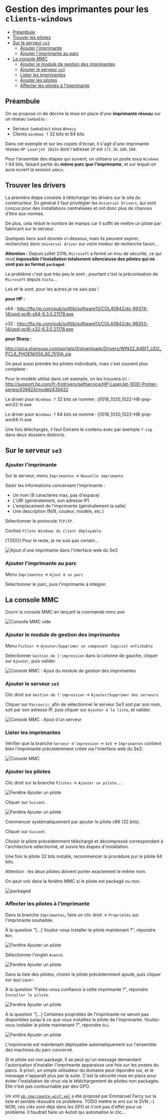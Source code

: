 # Gestion des imprimantes pour les `clients-windows`

* [Préambule](#préambule)
* [Trouver les pilotes](#trouver-les-drivers)
* [Sur le serveur `se3`](#sur-le-serveur-se3)
    * [Ajouter l'imprimante](#ajouter-limprimante)
    * [Ajouter l'imprimante au parc](#ajouter-limprimante-au-parc)
* [La console MMC](#la-console-mmc)
    * [Ajouter le module de gestion des imprimantes](#ajouter-le-module-de-gestion-des-imprimantes)
    * [Ajouter le serveur `se3`](#ajouter-le-serveur-se3)
    * [Lister les imprimantes](#lister-les-imprimantes)
    * [Ajouter les pilotes](#ajouter-les-pilotes)
    * [Affecter les pilotes à l'imprimante](#affecter-les-pilotes-à-limprimante)


## Préambule

On se propose ici de décrire la mise en place d'une **imprimante réseau** sur un réseau `SambaEdu` :

* Serveur `SambaEdu3` sous `Wheezy`
* Clients `windows 7` 32 bits et 64 bits

Dans cet exemple et sur les copies d'écran, il s'agit d'une imprimante réseau `HP Laserjet 1022n` dont l'adresse `IP` est `172.16.108.100`.

Pour l'ensemble des étapes qui suivent, on utilisera un poste sous `Windows 7` 64 bits, faisant partie du **même parc que l'imprimante**, et sur lequel on aura ouvert la session `admin`.


## Trouver les drivers

La première étape consiste à télécharger les drivers sur le site du constructeur. En général il faut privilégier les `Universal Drivers`, qui sont conçus pour des installations centralisées et ont donc plus de chances d'être aux normes.

De plus, cela réduit le nombre de manips car il suffit de mettre un pilote par fabricant sur le serveur.

Quelques liens sont donnés ci-dessous, mais ils peuvent expirer, recherchez donc `Universal driver` sur votre moteur de recherche favori…


**Attention :**
Depuis juillet 2016, `Microsoft` a fermé un trou de sécurité, ce qui rend **impossible l'installation totalement silencieuse des pilotes qui ne sont pas au format `packaged`**.

Le problème c'est que très peu le sont ; pourtant c'est la préconisation de `Microsoft` depuis `Vista`…

Les `HP` le sont, pour les autres je ne sais pas ! 

**pour HP :**

x64 : http://ftp.hp.com/pub/softlib/software13/COL40842/ds-99374-14/upd-pcl6-x64-6.3.0.21178.exe

x32 : http://ftp.hp.com/pub/softlib/software13/COL40842/ds-99353-14/upd-pcl6-x32-6.3.0.21178.exe

**pour Sharp :**

http://siica.sharpusa.com/portals/0/downloads/Drivers/WIN32_64BIT_UD2_PCL6_PHOENIX50_60_1510A.zip

On peut aussi prendre les pilotes individuels, mais c'est souvent plus complexe : 

Pour le modèle utilisé dans cet exemple, on les trouvera ici : http://support.hp.com/fr-fr/drivers/selfservice/HP-LaserJet-1000-Printer-series/439424/model/439432

Le driver pour `Windows 7` 32 bits se nomme : lj1018_1020_1022-HB-pnp-win32-fr.exe

Le driver pour `Windows 7` 64 bits se nomme : lj1018_1020_1022-HB-pnp-win64-fr.exe

Une fois téléchargés, il faut
Extraire le contenu avec par exemple `7-zip` dans deux dossiers distincts.


## Sur le serveur `se3`

### Ajouter l'imprimante

Sur le serveur, menu `Imprimantes` → `Nouvelle imprimante`

Saisir les informations concernant l'imprimante :
* Un nom (8 caractères max, pas d'espace)
* L'URI (généralement, son adresse IP)
* L'emplacement de l'imprimante (généralement la salle)
* Une description (N/B, couleur, modèle, etc.)

Sélectionner le protocole `TCP/IP`.

Cochez `Pilote Windows du client déployable`.

[TODO] Pour le reste, je ne suis pas certain…

![Ajout d'une imprimante dans l'interface web du Se3](images/imprimantes_se3_ajout.png)


### Ajouter l'imprimante au parc

Menu `Imprimantes` → `Ajout à un parc`

Sélectionner le parc, puis l'imprimante à intégrer.


## La console MMC

Ouvrir la console MMC en lançant la commande mmc.exe

![Consolle MMC vide](images/imprimantes_console_mmc_vide.png)


### Ajouter le module de gestion des imprimantes

Menu `Fichier` → `Ajouter/Supprimer un composant logiciel enfichable`

Sélectionner `Gestion de l'impression` dans la colonne de gauche, cliquer sur `Ajouter`, puis valider.

![Console MMC : Ajout du module de gestion des imprimantes](images/imprimantes_console_mmc_ajout_module.png)


### Ajouter le serveur `se3`

Clic droit sur `Gestion de l'impression` → `Ajouter/Supprimer des serveurs`

Cliquer sur `Parcourir`, afin de sélectionner le serveur Se3 soit par son nom, soit par son adresse IP, puis cliquer sur `Ajouter à la liste`, et valider.

![Console MMC : Ajout d'un serveur](images/imprimantes_console_mmc_ajout_serveur.png)


### Lister les imprimantes

Vérifier que la branche `Serveur d'impression` → `Se3` → `Imprimantes` contient bien l'imprimante précédemment créée via l'interface web du Se3.

![Console MMC](images/imprimantes_console_mmc.png)


### Ajouter les pilotes

Clic droit sur la branche `Pilotes` → `Ajouter un pilote...`

![Fenêtre Ajouter un pilote](images/imprimantes_ajout_pilote_1.png)

Cliquer sur `Suivant`.

![Fenêtre Ajouter un pilote](images/imprimantes_ajout_pilote_2.png)

Commencer systématiquement par ajouter le pilote x86 (32 bits).

Cliquer sur `Suivant`.

Choisir le pilote précédemment téléchargé et décompressé correspondant à l'architecture sélectionné, et suivre les étapes d'installation.

Une fois le pilote 32 bits installé, recommencer la procédure pur le pilote 64 bits.

Attention : les deux pilotes doivent porter exactement le même nom.

On peut voir dans la fenêtre MMC si le pilote est packagé ou non. 

![packaged](https://canonusa.i.lithium.com/t5/image/serverpage/image-id/10463i06A9CC53F7F8A2A0/image-size/original?v=v2&px=-1)


### Affecter les pilotes à l'imprimante

Dans la branche `Imprimantes`, faire un clic droit → `Propriétés` sur l'imprimante souhaitée.

À la question "[...] Voulez-vous installer le pilote maintenant ?", répondre `Non`.

![Fenêtre Ajouter un pilote](images/imprimantes_ajout_pilote_3.png)

Sélectionner l'onglet `Avancé`.

![Fenêtre Ajouter un pilote](images/imprimantes_ajout_pilote_4.png)

Dans la liste des pilotes, choisir le pilote précédemment ajouté, puis cliquer sur `Appliquer`.

À la question "Faites-vous confiance à cette imprimante ?", répondre `Installer le pilote`.

![Fenêtre Ajouter un pilote](images/imprimantes_ajout_pilote_5.png)

À la question "[...] Certaines propriétés de l'imprimante ne seront pas disponibles jusqu'à ce que vous installiez le pilote de l'imprimante. Voulez-vous installer le pilote maintenant ?", répondre `Oui`.

![Fenêtre Ajouter un pilote](images/imprimantes_ajout_pilote_6.png)

L'imprimante est maintenant déployable automatiquement sur l'ensemble des machines du parc concerné.

Si le pilote est non packagé, Il se peut qu'un message demandant l'autorisation d'installer l'imprimante apparaisse une fois sur les postes du parcs. À priori, un simple utilisateur du domaine peut répondre oui, et le message n'apparaît plus par la suite.
C'est la sécurité mise en place pour éviter l'installation de virus via le téléchargement de pilotes non packagés. Elle n'est pas contournable par des GPO. 

Un xml [`pb-imprimante-win7.xml`](pb-imprimante-win7.xml) a été proposé par Emmanuel Farcy sur la liste et semble résoudre ce problème. TODO mettre le xml sur le SVN ;-)  NON, ces clés sont déjà dans les GPO et n'ont pas d'effet pour ce problème. Il faudrait faire un Autoit qui automatise le clic...


